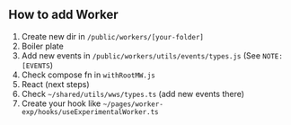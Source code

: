 ## How to add Worker

1. Create new dir in `/public/workers/[your-folder]`
2. Boiler plate
3. Add new events in `/public/workers/utils/events/types.js` (See `NOTE: [EVENTS`)
4. Check compose fn in `withRootMW.js`
5. React (next steps)
6. Check `~/shared/utils/wws/types.ts` (add new events there)
7. Create your hook like `~/pages/worker-exp/hooks/useExperimentalWorker.ts`
